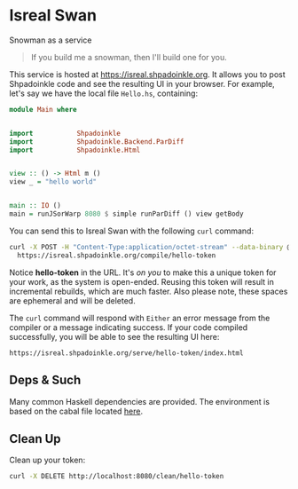 # Isreal Swan

Snowman as a service

> If you build me a snowman, then I'll build one for you.

This service is hosted at https://isreal.shpadoinkle.org. It allows you to post
Shpadoinkle code and see the resulting UI in your browser. For example, let's say we have
the local file `Hello.hs`, containing:

```haskell
module Main where


import           Shpadoinkle
import           Shpadoinkle.Backend.ParDiff
import           Shpadoinkle.Html


view :: () -> Html m ()
view _ = "hello world"


main :: IO ()
main = runJSorWarp 8080 $ simple runParDiff () view getBody
```

You can send this to Isreal Swan with the following `curl` command:

```bash
curl -X POST -H "Content-Type:application/octet-stream" --data-binary @Hello.hs \
  https://isreal.shpadoinkle.org/compile/hello-token
```

Notice **hello-token** in the URL. It's _on you_ to make this a unique token for your work,
as the system is open-ended. Reusing this token will result in incremental rebuilds, which
are much faster. Also please note, these spaces are ephemeral and will be deleted.

The `curl` command will respond with `Either` an error message from the compiler or
a message indicating success. If your code compiled successfully, you will be able to see
the resulting UI here:

`https://isreal.shpadoinkle.org/serve/hello-token/index.html`


## Deps & Such

Many common Haskell dependencies are provided.
The environment is based on the cabal file located [here](https://gitlab.com/fresheyeball/Shpadoinkle/-/blob/master/isreal/swan/swan.cabal).

## Clean Up

Clean up your token:

```bash
curl -X DELETE http://localhost:8080/clean/hello-token
```
